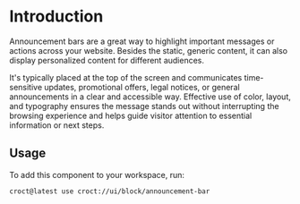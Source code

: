 # Introduction

Announcement bars are a great way to highlight important messages or actions across your website. Besides the static,
generic content, it can also display personalized content for different audiences.

It's typically placed at the top of the screen and communicates time-sensitive updates, promotional offers, 
legal notices, or general announcements in a clear and accessible way. Effective use of color, layout, 
and typography ensures the message stands out without interrupting the browsing experience and helps guide 
visitor attention to essential information or next steps.

## Usage

To add this component to your workspace, run:

```croct-cmd
croct@latest use croct://ui/block/announcement-bar
```
